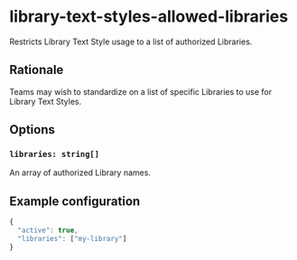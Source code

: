 # library-text-styles-allowed-libraries

Restricts Library Text Style usage to a list of authorized Libraries.

## Rationale

Teams may wish to standardize on a list of specific Libraries to use for Library Text Styles.

## Options

### `libraries: string[]`

An array of authorized Library names.

## Example configuration

```js
{
  "active": true,
  "libraries": ["my-library"]
}
```
